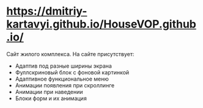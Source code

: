 # https://dmitriy-kartavyi.github.io/HouseVOP.github.io/

Сайт жилого комплекса. На сайте присутствует:
- Адаптив под разные ширины экрана
- Фуллскриновый блок с фоновой картинкой 
- Адаптивное функциональное меню
- Анимации появления при скроллинге
- Анимации при наведении
- Блоки форм и их анимация  
